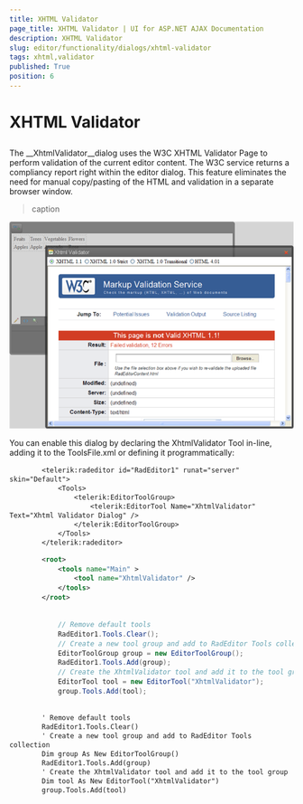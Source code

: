 ```yaml
---
title: XHTML Validator
page_title: XHTML Validator | UI for ASP.NET AJAX Documentation
description: XHTML Validator
slug: editor/functionality/dialogs/xhtml-validator
tags: xhtml,validator
published: True
position: 6
---
```


# XHTML Validator



## 

The __XhtmlValidator__dialog uses the W3C XHTML Validator Page to perform validation of the current editor content. The W3C service returns a compliancy report right within the editor dialog. This feature eliminates the need for manual copy/pasting of the HTML and validation in a separate browser window.
>caption 

![](images/editor-dialogs004.png)

You can enable this dialog by declaring the XhtmlValidator Tool in-line, adding it to the ToolsFile.xml or defining it programmatically:

````ASPNET
		<telerik:radeditor id="RadEditor1" runat="server" skin="Default">    
			<Tools>        
				<telerik:EditorToolGroup>            
					<telerik:EditorTool Name="XhtmlValidator" Text="Xhtml Validator Dialog" />        
				</telerik:EditorToolGroup>    
			</Tools>
		</telerik:radeditor>
````



````XML
		<root>  
			<tools name="Main" >    
				<tool name="XhtmlValidator" />  
			</tools>
		</root>
````



````C#
	
			// Remove default tools
			RadEditor1.Tools.Clear();
			// Create a new tool group and add to RadEditor Tools collection
			EditorToolGroup group = new EditorToolGroup();
			RadEditor1.Tools.Add(group);
			// Create the XhtmlValidator tool and add it to the tool group
			EditorTool tool = new EditorTool("XhtmlValidator");
			group.Tools.Add(tool);   
````



````VB.NET
	
		' Remove default tools
		RadEditor1.Tools.Clear()
		' Create a new tool group and add to RadEditor Tools collection
		Dim group As New EditorToolGroup()
		RadEditor1.Tools.Add(group)
		' Create the XhtmlValidator tool and add it to the tool group
		Dim tool As New EditorTool("XhtmlValidator")
		group.Tools.Add(tool) 			
````


